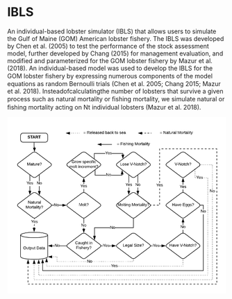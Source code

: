 # IBLS
An individual-based lobster simulator (IBLS) that allows users to simulate the Gulf of Maine (GOM) American lobster fishery. The IBLS was developed by Chen et al. (2005) to test the performance of the stock assessment model, further developed by Chang (2015) for management evaluation, and modified and parameterized for the GOM lobster fishery by Mazur et al. (2018). An individual-based model was used to develop the IBLS for the GOM lobster ﬁshery by expressing numerous components of the model equations as random Bernoulli trials (Chen et al. 2005; Chang 2015; Mazur et al. 2018). Insteadofcalculatingthe number of lobsters that survive a given process such as natural mortality or ﬁshing mortality, we simulate natural or ﬁshing mortality acting on Nt individual lobsters (Mazur et al. 2018). 

![](Figure%201.png)
